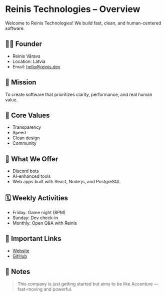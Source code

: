 # Reinis Technologies – Overview

Welcome to Reinis Technologies! We build fast, clean, and human-centered software.

## 🧑‍💼 Founder
- Reinis Vāravs
- Location: Latvia
- Email: hello@reinis.dev

## 🚀 Mission
To create software that prioritizes clarity, performance, and real human value.

## 🌟 Core Values
- Transparency
- Speed
- Clean design
- Community

## 🧩 What We Offer
- Discord bots
- AI-enhanced tools
- Web apps built with React, Node.js, and PostgreSQL

## 🗓 Weekly Activities
- Friday: Game night (8PM)
- Sunday: Dev check-in
- Monthly: Open Q&A with Reinis

## 📌 Important Links
- [Website](https://reinis.dev)
- [GitHub](https://github.com/reinis)

## 🧠 Notes
> This company is just getting started but aims to be like Accenture — fast-moving and powerful.
